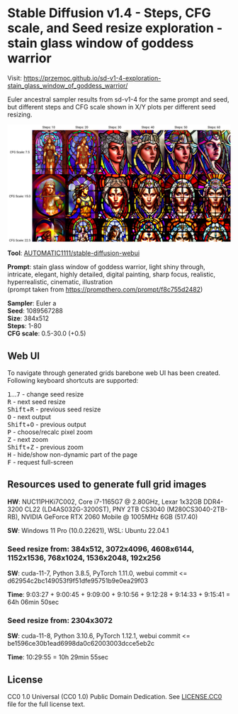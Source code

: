 Stable Diffusion v1.4 - Steps, CFG scale, and Seed resize exploration - stain glass window of goddess warrior
=============================================================================================================

Visit:
https://przemoc.github.io/sd-v1-4-exploration-stain_glass_window_of_goddess_warrior/

Euler ancestral sampler results from sd-v1-4 for the same prompt and seed, but
different steps and CFG scale shown in X/Y plots per different seed resizing.

![Preview](preview.jpg)

**Tool**:
[AUTOMATIC1111/stable-diffusion-webui](https://github.com/AUTOMATIC1111/stable-diffusion-webui/)

**Prompt**: stain glass window of goddess warrior, light shiny through,
intricate, elegant, highly detailed, digital painting, sharp focus, realistic,
hyperrealistic, cinematic, illustration  
(prompt taken from https://prompthero.com/prompt/f8c755d2482)

**Sampler**: Euler a  
**Seed**: 1089567288  
**Size**: 384x512  
**Steps**: 1-80  
**CFG scale**: 0.5-30.0 (+0.5)  


Web UI
------

To navigate through generated grids barebone web UI has been created.
Following keyboard shortcuts are supported:

<kbd>1</kbd>...<kbd>7</kbd> - change seed resize  
<kbd>R</kbd> - next seed resize  
<kbd>Shift</kbd>+<kbd>R</kbd> - previous seed resize  
<kbd>O</kbd> - next output  
<kbd>Shift</kbd>+<kbd>O</kbd> - previous output  
<kbd>P</kbd> - choose/recalc pixel zoom  
<kbd>Z</kbd> - next zoom  
<kbd>Shift</kbd>+<kbd>Z</kbd> - previous zoom  
<kbd>H</kbd> - hide/show non-dynamic part of the page  
<kbd>F</kbd> - request full-screen  


Resources used to generate full grid images
-------------------------------------------

**HW**:
NUC11PHKi7C002, Core i7-1165G7 @ 2.80GHz, Lexar 1x32GB DDR4-3200 CL22
(LD4AS032G-3200ST), PNY 2TB CS3040 (M280CS3040-2TB-RB), NVIDIA GeForce RTX 2060
Mobile @ 1005MHz 6GB (517.40)

**SW**: Windows 11 Pro (10.0.22621), WSL: Ubuntu 22.04.1

### Seed resize from: 384x512, 3072x4096, 4608x6144, 1152x1536, 768x1024, 1536x2048, 192x256

**SW**:
cuda-11-7, Python 3.8.5, PyTorch 1.11.0,
webui commit <= d62954c2bc149053f9f51dfe95751b9e0ea29f03

**Time**:
9:03:27 + 9:00:45 + 9:09:00 + 9:10:56 + 9:12:28 + 9:14:33 + 9:15:41
= 64h 06min 50sec

### Seed resize from: 2304x3072

**SW**:
cuda-11-8, Python 3.10.6, PyTorch 1.12.1,
webui commit <= be1596ce30b1ead6998da0c62003003dcce5eb2c

**Time**:
10:29:55
= 10h 29min 55sec


License
-------

CC0 1.0 Universal (CC0 1.0) Public Domain Dedication.
See [LICENSE.CC0](LICENSE.CC0) file for the full license text.
